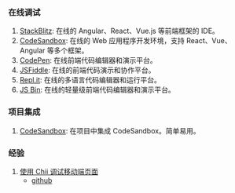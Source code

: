 ### 在线调试

1. [StackBlitz](https://stackblitz.com/): 在线的 Angular、React、Vue.js 等前端框架的 IDE。<Badge rate={5} />
2. [CodeSandbox](https://codesandbox.io/): 在线的 Web 应用程序开发环境，支持 React、Vue、Angular 等多个框架。<Badge rate={5} />
3. [CodePen](https://codepen.io/): 在线前端代码编辑器和演示平台。
4. [JSFiddle](https://jsfiddle.net/): 在线的前端代码演示和协作平台。
5. [Repl.it](https://repl.it/): 在线的多语言代码编辑器和运行平台。
6. [JS Bin](https://jsbin.com/): 在线的轻量级前端代码编辑器和演示平台。

### 项目集成

1. [CodeSandbox](https://sandpack.codesandbox.io/docs): 在项目中集成 CodeSandbox。简单易用。<Badge rate={5} />

### 经验

1. [使用 Chii 调试移动端页面](https://zhuanlan.zhihu.com/p/144169144)
   - [github](https://github.com/liriliri/chii/blob/master/README_CN.md)
